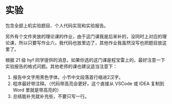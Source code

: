 # 实验

包含全部上机实验题目、个人代码实现和实验报告。

另外有个文件夹放的理论课的作业，由于这门课我是后来补的，没同时上对应的理论课，所以只要写作业六，我代码也放里边了，其他作业我虽然没写也把题目放这里了。

根据 21 级 hyf 同学提供的消息，如果你选的这门课是程宝雷上的，最好注意一下实验报告的格式问题。其他老师的课也建议适当注意下：

1. 报告中文字用黑色字体。小节中文段落首行缩进2汉字。
2. 程序最好带注释。（代码带高亮会更好，这个直接从 VSCode 或 IDEA 复制到 Word 里就是带高亮的）
3. 总结能补充就补充些，不要只写一行。
